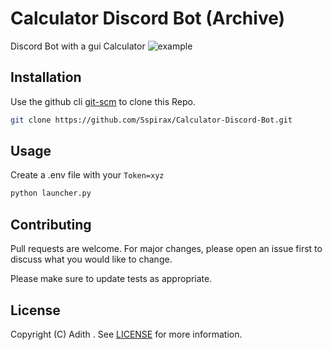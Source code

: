 # Calculator Discord Bot (Archive)
Discord Bot with a gui Calculator
![example](https://i.imgur.com/C0JvN4N.jpg)

## Installation

Use the github cli [git-scm](https://git-scm.com/) to clone this Repo.

```bash
git clone https://github.com/Sspirax/Calculator-Discord-Bot.git
```

## Usage

Create a .env file with your `Token=xyz`
```bash
python launcher.py
```

## Contributing
Pull requests are welcome. For major changes, please open an issue first to discuss what you would like to change.

Please make sure to update tests as appropriate.


## License

Copyright (C) Adith . See [LICENSE](/LICENSE) for more information.

